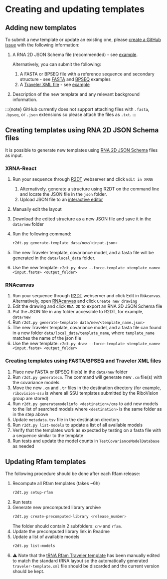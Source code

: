 # Creating and updating templates

## Adding new templates

To submit a new template or update an existing one, please [create a GitHub issue](https://github.com/r2dt-bio/R2DT/issues/new) with the following information:

1. A RNA 2D JSON Schema file (recommended) - see [example](https://github.com/r2dt-bio/R2DT/blob/main/examples/RF02976.json).

    Alternatively, you can submit the following:
    1. A FASTA or BPSEQ file with a reference sequence and secondary structure - see [FASTA](https://github.com/r2dt-bio/R2DT/blob/main/data/rfam/RF00012/RF00012-traveler.fasta) and [BPSEQ](https://github.com/r2dt-bio/R2DT/blob/main/data/ribovision-ssu/bpseq/EC_SSU_3D.bpseq) examples
    1. A [Traveler XML file](https://github.com/cusbg/traveler#traveler-intermediate-format) - see [example](https://github.com/r2dt-bio/R2DT/blob/main/data/rfam/RF00003/traveler-template.xml)

1. Description of the new template and any relevant background information.

:::{note}
GitHub currently does not support attaching files with `.fasta`, `.bpseq`, or `.json` extensions so please attach the files as `.txt`.
:::

## Creating templates using RNA 2D JSON Schema files

It is possible to generate new templates using [RNA 2D JSON Schema](https://github.com/LDWLab/RNA2D-data-schema/) files as input.

### XRNA-React

1. Run your sequence through [R2DT](https://r2dt.bio) webserver and click `Edit in XRNA`
    1. Alternatively, generate a structure using R2DT on the command line and locate the JSON file in the `json` folder.
    1. Upload JSON file to an [interactive editor](https://ldwlab.github.io/XRNA-React)
1. Manually edit the layout
1. Download the edited structure as a new JSON file and save it in the `data/new` folder
1. Run the following command:

    ```bash
    r2dt.py generate-template data/new/<input.json>
    ```

1. The new Traveler template, covariance model, and a fasta file will be generated in the `data/local_data` folder.
1. Use the new template: `r2dt.py draw --force-template <template_name> <input.fasta> <output_folder>`

### RNAcanvas

1. Run your sequence through [R2DT](https://r2dt.bio) webserver and click Edit in `RNAcanvas`. Alternatively, open [RNAcanvas](https://rnacanvas.app) and click `Create new drawing`
1. Edit the drawing and click `RNA 2D` to export an RNA 2D JSON Schema file
1. Put the JSON file in any folder accessible to R2DT, for example, `data/new`
1. Run `r2dt.py generate-template data/new/<template_name.json>`
1. The new Traveler template, covariance model, and a fasta file can found in a new folder `data/local_data/template_name`, where `template_name` matches the name of the json file
1. Use the new template: `r2dt.py draw --force-template <template_name> <input.fasta> <output_folder>`

### Creating templates using FASTA/BPSEQ and Traveler XML files

1. Place new FASTA or BPSEQ file(s) in the `data/new` folder
1. Run `r2dt.py generatecm`. The command will generate new `.cm` file(s) with the covariance models
1. Move the new `.cm` and `.tr` files in the destination directory (for example, `ribovision-ssu` is where all SSU templates submitted by the RiboVision group are stored)
1. Run `r2dt.py generatemodelinfo <destination>/cms` to add new models to the list of searched models where `<destination>` is the same folder as in the step above
1. Update `metadata.tsv` file in the destination directory
1. Run `r2dt.py list-models` to update a list of all available models
1. Verify that the templates work as expected by testing on a fasta file with a sequence similar to the template
1. Run tests and update the model counts in `TestCovarianceModelDatabase` as needed

## Updating Rfam templates

The following procedure should be done after each Rfam release:

1. Recompute all Rfam templates (takes ~6h)
    ```bash
    r2dt.py setup-rfam
    ```
1. Run tests
1. Generate new precomputed library archive
    ```bash
    r2dt.py create-precomputed-library <release_number>
    ```
    The folder should contain 2 subfolders: `crw` and `rfam`.
1. Update the precomputed library link in Readme
1. Update a list of available models
    ```bash
    r2dt.py list-models
    ```
1. ⚠️ Note that the [tRNA Rfam Traveler template](https://github.com/r2dt-bio/R2DT/blob/main/data/rfam/RF00005/traveler-template.xml) has been manually edited to match the standard tRNA layout so the automatically generated `traveler-template.xml` file should be discarded and the current version should be kept.
